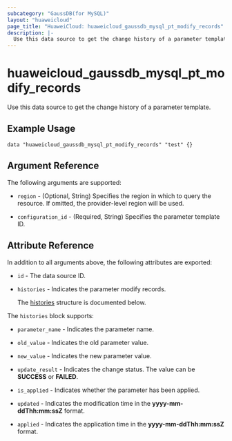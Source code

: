 ```yaml
---
subcategory: "GaussDB(for MySQL)"
layout: "huaweicloud"
page_title: "HuaweiCloud: huaweicloud_gaussdb_mysql_pt_modify_records"
description: |-
  Use this data source to get the change history of a parameter template.
---
```


# huaweicloud_gaussdb_mysql_pt_modify_records

Use this data source to get the change history of a parameter template.

## Example Usage

```hcl
data "huaweicloud_gaussdb_mysql_pt_modify_records" "test" {}
```

## Argument Reference

The following arguments are supported:

* `region` - (Optional, String) Specifies the region in which to query the resource.
  If omitted, the provider-level region will be used.

* `configuration_id` - (Required, String) Specifies the parameter template ID.

## Attribute Reference

In addition to all arguments above, the following attributes are exported:

* `id` - The data source ID.

* `histories` - Indicates the parameter modify records.

  The [histories](#histories_struct) structure is documented below.

<a name="histories_struct"></a>
The `histories` block supports:

* `parameter_name` - Indicates the parameter name.

* `old_value` - Indicates the old parameter value.

* `new_value` - Indicates the new parameter value.

* `update_result` - Indicates the change status.
  The value can be **SUCCESS** or **FAILED**.

* `is_applied` - Indicates whether the parameter has been applied.

* `updated` - Indicates the modification time in the **yyyy-mm-ddThh:mm:ssZ** format.

* `applied` - Indicates the application time in the **yyyy-mm-ddThh:mm:ssZ** format.
